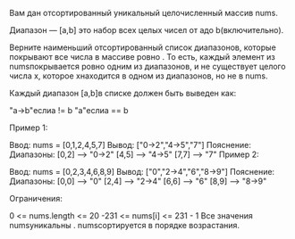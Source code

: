 Вам дан отсортированный уникальный целочисленный массив nums.

Диапазон — [a,b] это набор всех целых чисел от aдо b(включительно).

Верните наименьший отсортированный список диапазонов, которые покрывают все числа в массиве ровно . То есть, каждый элемент из numsпокрывается ровно одним из диапазонов, и не существует целого числа x, которое xнаходится в одном из диапазонов, но не в nums.

Каждый диапазон [a,b]в списке должен быть выведен как:

"a->b"еслиa != b
"a"еслиa == b
 

Пример 1:

Ввод: nums = [0,1,2,4,5,7]
 Вывод: ["0->2","4->5","7"]
 Пояснение: Диапазоны:
[0,2] --> "0->2"
[4,5] --> "4->5"
[7,7] --> "7"
Пример 2:

Ввод: nums = [0,2,3,4,6,8,9]
 Вывод: ["0","2->4","6","8->9"]
 Пояснение: Диапазоны:
[0,0] --> "0"
[2,4] --> "2->4"
[6,6] --> "6"
[8,9] --> "8->9"
 

Ограничения:

0 <= nums.length <= 20
-231 <= nums[i] <= 231 - 1
Все значения numsуникальны .
numsсортируется в порядке возрастания.